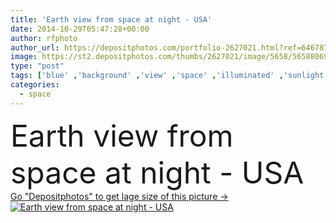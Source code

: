 ```yaml
---
title: 'Earth view from space at night - USA'
date: 2014-10-29T05:47:28+00:00
author: rfphoto
author_url: https://depositphotos.com/portfolio-2627021.html?ref=64678756
image: https://st2.depositphotos.com/thumbs/2627021/image/5658/56588069/api_thumb_450.jpg?forcejpeg=true
type: "post"
tags: ['blue' ,'background' ,'view' ,'space' ,'illuminated' ,'sunlight' ,'sun' ,'light' ,'sunrise' ,'fantasy' ,'city' ,'night' ,'glow' ,'astrology' ,'horizon' ,'earth' ,'planet' ,'world' ,'usa' ,'science' ,'globe' ,'stars' ,'ray' ,'astronomy' ,'galaxy' ,'universe' ,'alien' ,'orbit' ,'halo' ,'exploration' ,'cosmos' ,'america' ,'galactic' ,'from' ,'nasa' ,'starry' ,'expansion' ]
categories: 
  - space
---
```

<div aling="center">
            <font size="60"> Earth view from space at night - USA</font>   
</div>
<div>
    <a href='https://st2.depositphotos.com/thumbs/2627021/image/5658/56588069/api_thumb_450.jpg?forcejpeg=true?ref=64678756' target=_blank > Go "Depositphotos" to get lage size of this picture ->
        <img href='https://st2.depositphotos.com/thumbs/2627021/image/5658/56588069/api_thumb_450.jpg?forcejpeg=true?ref=64678756' src='https://st2.depositphotos.com/2627021/5658/i/950/depositphotos_56588069-stock-photo-earth-view-from-space-at.jpg?forcejpeg=true' alt='Earth view from space at night - USA' >
    </a>
</div>
